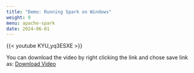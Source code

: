 ```yaml
---
title: "Demo: Running Spark on Windows"
weight: 9
menu: apache-spark
date: 2024-06-01
---
```


{{< youtube KYU_yq3ESXE >}}

You can download the video by right clicking the link and chose save link as: [Download Video](https://garage-education.s3.amazonaws.com/spark-course/Ch.04-09-Demo-Running-Spark-on-Windows.mp4)
